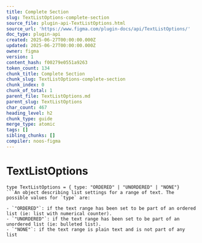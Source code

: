 ```yaml
---
title: Complete Section
slug: TextListOptions-complete-section
source_file: plugin-api-TextListOptions.html
source_url: 'https://www.figma.com/plugin-docs/api/TextListOptions/'
doc_type: plugin-api
created: 2025-06-27T00:00:00.000Z
updated: 2025-06-27T00:00:00.000Z
owner: figma
version: 1
content_hash: f00279e0551a9263
token_count: 134
chunk_title: Complete Section
chunk_slug: TextListOptions-complete-section
chunk_index: 0
chunk_of_total: 1
parent_file: TextListOptions.md
parent_slug: TextListOptions
char_count: 467
heading_level: h2
chunk_type: guide
merge_type: atomic
tags: []
sibling_chunks: []
compiler: noos-figma
---
```


# TextListOptions

```
type TextListOptions = { type: "ORDERED" | "UNORDERED" | "NONE"}
```An object describing list settings for a range of text. The possible values for `type` are:

- `"ORDERED"`: if the text range has been set to be part of an ordered list (ie: list with numerical counter).
- `"UNORDERED"`: if the text range has been set to be part of an unordered list (ie: bulleted list).
- `"NONE"`: if the text range is plain text and is not part of any list
